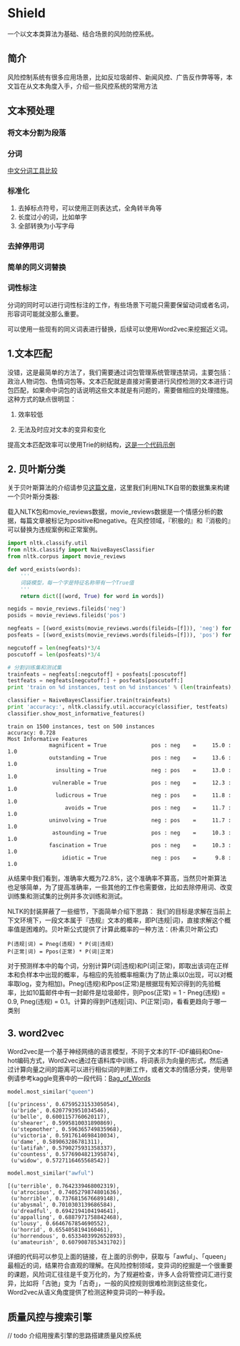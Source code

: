 # Shield

一个以文本类算法为基础、结合场景的风险防控系统。

## 简介  

风险控制系统有很多应用场景，比如反垃圾邮件、新闻风控、广告反作弊等等，本文旨在从文本角度入手，介绍一些风控系统的常用方法

## 文本预处理

### 将文本分割为段落
### 分词
[中文分词工具比较](https://ruby-china.org/topics/28000)
### 标准化
1. 去掉标点符号，可以使用正则表达式，全角转半角等  
2. 长度过小的词，比如单字  
3. 全部转换为小写字母

### 去掉停用词

### 简单的同义词替换

### 词性标注

分词的同时可以进行词性标注的工作，有些场景下可能只需要保留动词或者名词，形容词可能就没那么重要。

可以使用一些现有的同义词表进行替换，后续可以使用Word2vec来挖掘近义词。

## 1.文本匹配  


没错，这是最简单的方法了，我们需要通过词包管理系统管理违禁词，主要包括：政治人物词包、色情词包等。文本匹配就是直接对需要进行风控检测的文本进行词包匹配，如果命中词包的话说明这些文本就是有问题的，需要做相应的处理措施。这种方式的缺点很明显：  

1. 效率较低  

2. 无法及时应对文本的变异和变化  

提高文本匹配效率可以使用Trie的树结构，[这是一个代码示例](https://github.com/lijingpeng/python/blob/master/algo/Trie.py "这是一个代码示例")

## 2. 贝叶斯分类


关于贝叶斯算法的介绍请参见[这篇文章](http://blog.csdn.net/longxinchen_ml/article/details/50597149 "这篇文章")，这里我们利用NLTK自带的数据集来构建一个贝叶斯分类器:

载入NLTK包和movie_reviews数据，movie_reviews数据是一个情感分析的数据，每篇文章被标记为positive和negative。在风控领域，『积极的』和『消极的』可以替换为违规案例和正常案例。


```python
import nltk.classify.util
from nltk.classify import NaiveBayesClassifier
from nltk.corpus import movie_reviews

def word_exists(words):
    '''
    词袋模型，每一个字是特征名称带有一个True值
    '''
    return dict([(word, True) for word in words])

negids = movie_reviews.fileids('neg')
posids = movie_reviews.fileids('pos')

negfeats = [(word_exists(movie_reviews.words(fileids=[f])), 'neg') for f in negids]
posfeats = [(word_exists(movie_reviews.words(fileids=[f])), 'pos') for f in posids]

negcutoff = len(negfeats)*3/4
poscutoff = len(posfeats)*3/4

# 分割训练集和测试集
trainfeats = negfeats[:negcutoff] + posfeats[:poscutoff]
testfeats = negfeats[negcutoff:] + posfeats[poscutoff:]
print 'train on %d instances, test on %d instances' % (len(trainfeats), len(testfeats))

classifier = NaiveBayesClassifier.train(trainfeats)
print 'accuracy:', nltk.classify.util.accuracy(classifier, testfeats)
classifier.show_most_informative_features()
```

    train on 1500 instances, test on 500 instances
    accuracy: 0.728
    Most Informative Features
                 magnificent = True              pos : neg    =     15.0 : 1.0
                 outstanding = True              pos : neg    =     13.6 : 1.0
                   insulting = True              neg : pos    =     13.0 : 1.0
                  vulnerable = True              pos : neg    =     12.3 : 1.0
                   ludicrous = True              neg : pos    =     11.8 : 1.0
                      avoids = True              pos : neg    =     11.7 : 1.0
                 uninvolving = True              neg : pos    =     11.7 : 1.0
                  astounding = True              pos : neg    =     10.3 : 1.0
                 fascination = True              pos : neg    =     10.3 : 1.0
                     idiotic = True              neg : pos    =      9.8 : 1.0


从结果中我们看到，准确率大概为72.8%，这个准确率不算高，当然贝叶斯算法也足够简单，为了提高准确率，一些其他的工作也需要做，比如去除停用词、改变训练集和测试集的比例并多次训练和测试。

NLTK的封装屏蔽了一些细节，下面简单介绍下思路：
我们的目标是求解在当前上下文环境下，一段文本属于『违规』文本的概率，即P(违规|词)，直接求解这个概率值是困难的。贝叶斯公式提供了计算此概率的一种方法：(朴素贝叶斯公式)
```
P(违规|词) = Pneg(违规) * P(词|违规)  
P(正常|词) = Ppos(正常) * P(词|正常)
```
对于预测样本中的每个词，分别计算P(词|违规)和P(词|正常)，即取出该词在正样本和负样本中出现的概率，与相应的先验概率相乘(为了防止乘以0出现，可以对概率取log，变为相加)。Pneg(违规)和Ppos(正常)是根据现有知识得到的先验概率，比如10篇邮件中有一封邮件是垃圾邮件，则Ppos(正常) = 1 - Pneg(违规) = 0.9, Pneg(违规) = 0.1。计算的得到P(违规|词)、P(正常|词)，看看更趋向于哪一类别

## 3. word2vec

Word2vec是一个基于神经网络的语言模型，不同于文本的TF-IDF编码和One-hot编码方式，Word2vec通过在语料库中训练，将词表示为向量的形式，然后通过计算向量之间的距离可以进行相似词的判断工作，或者文本的情感分类，使用举例请参考kaggle竞赛中的一段代码：[Bag_of_Words](https://github.com/lijingpeng/kaggle/tree/master/competitions/Bag_of_Words)

```python
model.most_similar("queen")
```




    [(u'princess', 0.6759523153305054),
     (u'bride', 0.6207793951034546),
     (u'belle', 0.6001157760620117),
     (u'shearer', 0.5995810031890869),
     (u'stepmother', 0.596365749835968),
     (u'victoria', 0.5917614698410034),
     (u'dame', 0.589063286781311),
     (u'latifah', 0.5790275931358337),
     (u'countess', 0.5776904821395874),
     (u'widow', 0.5727116465568542)]




```python
model.most_similar("awful")
```




    [(u'terrible', 0.7642339468002319),
     (u'atrocious', 0.7405279874801636),
     (u'horrible', 0.7376815676689148),
     (u'abysmal', 0.7010303139686584),
     (u'dreadful', 0.6942194104194641),
     (u'appalling', 0.6887971758842468),
     (u'lousy', 0.6646767854690552),
     (u'horrid', 0.6554058194160461),
     (u'horrendous', 0.6533403992652893),
     (u'amateurish', 0.6079087853431702)]

详细的代码可以参见上面的链接，在上面的示例中，获取与「awful」、「queen」最相近的词，结果符合直观的理解。在风险控制领域，变异词的挖掘是一个很重要的课题，风险词汇往往是千变万化的，为了规避检查，许多人会将管控词汇进行变异，比如将「古驰」变为「古奇」，一般的风控规则很难检测到这些变化，Word2vec从语义角度提供了检测这种变异词的一种手段。

## 质量风控与搜索引擎
// todo 介绍用搜素引擎的思路搭建质量风控系统
